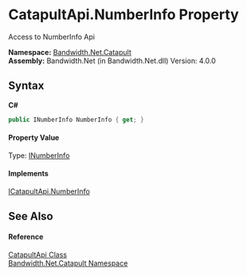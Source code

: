 ﻿# CatapultApi.NumberInfo Property 
 

Access to NumberInfo Api

**Namespace:**&nbsp;<a href ="N_Bandwidth_Net_Catapult.md">Bandwidth.Net.Catapult</a><br />**Assembly:**&nbsp;Bandwidth.Net (in Bandwidth.Net.dll) Version: 4.0.0

## Syntax

**C#**<br />
``` C#
public INumberInfo NumberInfo { get; }
```


#### Property Value
Type: <a href ="T_Bandwidth_Net_Catapult_INumberInfo.md">INumberInfo</a>

#### Implements
<a href ="P_Bandwidth_Net_Catapult_ICatapultApi_NumberInfo.md">ICatapultApi.NumberInfo</a><br />

## See Also


#### Reference
<a href ="T_Bandwidth_Net_Catapult_CatapultApi.md">CatapultApi Class</a><br /><a href ="N_Bandwidth_Net_Catapult.md">Bandwidth.Net.Catapult Namespace</a><br />